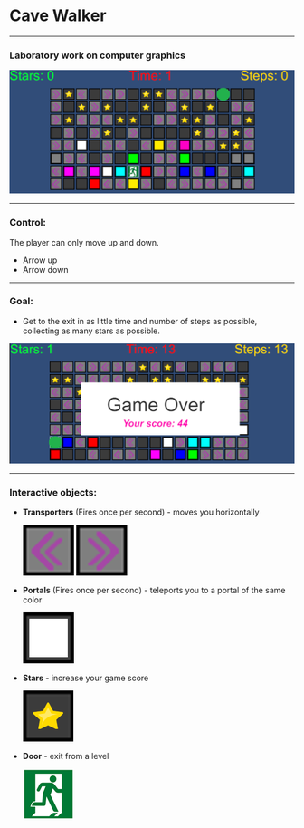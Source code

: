 # Cave Walker
---

### Laboratory work on computer graphics
![](https://github.com/Kulakov-Nikita/Cave_Walker/blob/main/Screenshots/1.png)

---

### Control:
The player can only move up and down.
* Arrow up
* Arrow down

---

### Goal:
* Get to the exit in as little time and number of steps as possible,
collecting as many stars as possible.

![](https://github.com/Kulakov-Nikita/Cave_Walker/blob/main/Screenshots/2.png)

---

### Interactive objects:
* **Transporters** (Fires once per second) - moves you horizontally
  
  ![](https://github.com/Kulakov-Nikita/Cave_Walker/blob/main/Assets/Textures/MoverLeft_texture.png)
![](https://github.com/Kulakov-Nikita/Cave_Walker/blob/main/Assets/Textures/MoverRight_texture.png)

* **Portals** (Fires once per second) - teleports you to a portal of the same color

  ![](https://github.com/Kulakov-Nikita/Cave_Walker/blob/main/Assets/Textures/WhiteCell_texture.png)

* **Stars** - increase your game score
  
  ![](https://github.com/Kulakov-Nikita/Cave_Walker/blob/main/Assets/Textures/StarCell_texture.png)
* **Door** - exit from a level

  ![](https://github.com/Kulakov-Nikita/Cave_Walker/blob/main/Assets/Textures/Door_texture.png)
